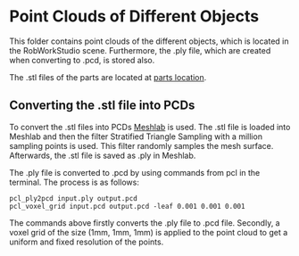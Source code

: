 # Point Clouds of Different Objects

This folder contains point clouds of the different objects, which is located in the RobWorkStudio scene. Furthermore, the .ply file, which are created when converting to .pcd, is stored also. 

The .stl files of the parts are located at [parts location](Project_WorkCell/parts/).

## Converting the .stl file into PCDs

To convert the .stl files into PCDs [Meshlab](http://www.meshlab.net/) is used. The .stl file is loaded into Meshlab and then the filter Stratified Triangle Sampling with a million sampling points is used. This filter randomly samples the mesh surface. Afterwards, the .stl file is saved as .ply in Meshlab.

The .ply file is converted to .pcd by using commands from pcl in the terminal. The process is as follows:

```
pcl_ply2pcd input.ply output.pcd
pcl_voxel_grid input.pcd output.pcd -leaf 0.001 0.001 0.001
```

The commands above firstly converts the .ply file to .pcd file. Secondly, a voxel grid of the size (1mm, 1mm, 1mm) is applied to the point cloud to get a uniform and fixed resolution of the points.

